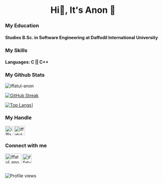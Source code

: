 <h1 align="center">Hi👋, It's Anon 🙂</h1>


### My Education
#### Studies B.Sc. in Software Engineering at Daffodil International University

### My Skills
#### Languages: C || C++
### My Github Stats
<img src="https://github-readme-stats.vercel.app/api?username=iffatul-anon&show_icons=true&count_private=true&theme=dark" alt="iffatul-anon" />

<!--  CONTRIBUTION AND STREAK BLOCK -->
[![GitHub Streak](https://github-readme-streak-stats.herokuapp.com/?user=iffatul-anon&currStreakNum=2FD3EB&fire=pink&sideLabels=F00&theme=nightowl)](https://git.io/streak-stats)
  
 <!--  TOP LANGUAGES STATISTICS -->
 [![Top Langs](https://github-readme-stats.vercel.app/api/top-langs/?username=iffatul-anon&theme=dark&layout=compact&align=right&width=40%)](https://github.com/iffatul-anon/github-readme-stats)]
 
 <h3 align="left">My Handle</h3>
<p align="left">
    <a href="https://codeforces.com/profile/iffatul_anon" target="blank"><img align="center" src="https://github.com/iffatul-anon/Anon/blob/main/cf%20logo.webp" alt="iffatul_anon" height="30" width="25" /></a>
 <a href="https://www.codechef.com/users/iffatulanon" target="blank"><img align="center" src="https://github.com/iffatul-anon/Anon/blob/main/cc%20logo.png" alt="iffatulanon" height="30" width="35" /></a>
</p>
  
 <h3 align="left">Connect with me</h3>
<p align="left">
<a href="https://fb.com/iffatul.anon" target="blank"><img align="center" src="https://github.com/iffatul-anon/Anon/blob/main/Facebook-logo.png" alt="iffatul_anon" height="32" width="52" /></a>
<a href="https://instagram.com/iffatul_anon" target="blank"><img align="center" src="https://github.com/iffatul-anon/Anon/blob/main/instagram-logo-circle.png" alt="iffatul_anon" height="30" width="30" /></a>
<br><br>
  
![Profile views](https://gpvc.arturio.dev/iffatul-anon)
